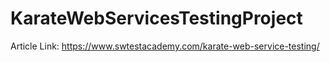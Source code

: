 # KarateWebServicesTestingProject
Article Link: https://www.swtestacademy.com/karate-web-service-testing/
